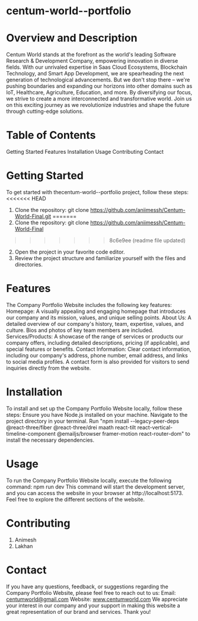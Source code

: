 # centum-world--portfolio
# Overview and Description
Centum World stands at the forefront as the world's leading Software Research & Development Company, empowering innovation in diverse fields. With our unrivaled expertise in Saas Cloud Ecosystems, Blockchain Technology, and Smart App Development, we are spearheading the next generation of technological advancements. But we don't stop there – we're pushing boundaries and expanding our horizons into other domains such as IoT, Healthcare, Agriculture, Education, and more. By diversifying our focus, we strive to create a more interconnected and transformative world. Join us on this exciting journey as we revolutionize industries and shape the future through cutting-edge solutions.
# Table of Contents
Getting Started
Features
Installation
Usage
Contributing
Contact
# Getting Started
To get started with thecentum-world--portfolio project, follow these steps:
<<<<<<< HEAD
1. Clone the repository: git clone https://github.com/aniimessh/Centum-World-Final.git
=======
1. Clone the repository: git clone https://github.com/aniimessh/Centum-World-Final
>>>>>>> 8c6e9ee (readme file updated)
2. Open the project in your favorite code editor.
3. Review the project structure and familiarize yourself with the files and directories.
# Features
The Company Portfolio Website includes the following key features:
Homepage: A visually appealing and engaging homepage that introduces our company and its mission, values, and unique selling points.
About Us: A detailed overview of our company's history, team, expertise, values, and culture. Bios and photos of key team members are included.
Services/Products: A showcase of the range of services or products our company offers, including detailed descriptions, pricing (if applicable), and special features or benefits.
Contact Information: Clear contact information, including our company's address, phone number, email address, and links to social media profiles. A contact form is also provided for visitors to send inquiries directly from the website.
# Installation
To install and set up the Company Portfolio Website locally, follow these steps:
Ensure you have Node.js installed on your machine.
Navigate to the project directory in your terminal.
Run "npm install --legacy-peer-deps @react-three/fiber @react-three/drei maath react-tilt react-vertical-timeline-component @emailjs/browser framer-motion react-router-dom" to install the necessary dependencies.
# Usage
To run the Company Portfolio Website locally, execute the following command:
npm run dev
This command will start the development server, and you can access the website in your browser at http://localhost:5173.
Feel free to explore the different sections of the website.
# Contributing
1. Animesh
2. Lakhan
# Contact
If you have any questions, feedback, or suggestions regarding the Company Portfolio Website, please feel free to reach out to us:
Email: centumworld@gmail.com
Website: www.centumworld.com
We appreciate your interest in our company and your support in making this website a great representation of our brand and services.
Thank you!
